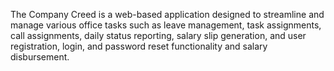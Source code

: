 The Company Creed is a web-based application designed to streamline and manage various office tasks such as leave management, task assignments, call assignments, daily status reporting, salary slip generation, and user registration, login, and password reset functionality and salary disbursement.
